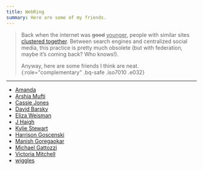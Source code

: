 ```yaml
---
title: WebRing
summary: Here are some of my friends.
---
```


> Back when the internet was <del>good</del> <ins>younger</ins>, people with
> similar sites [clustered together][0]. Between search engines and centralized
> social media, this practice is pretty much obsolete (but with federation,
> maybe
> it’s coming back? Who knows!).
>
> Anyway, here are some friends I think are neat.
{:role="complementary" .bq-safe .iso7010 .e032}

----

- [Amanda](//notawful.org)
- [Arshia Mufti](//arshiamufti.com)
- [Cassie Jones](//witchoflight.com)
- [David Barsky](//davidbarsky.com)
- [Eliza Weisman](//elizas.website)
- [J Haigh](//optimistictypes.com)
- [Kylie Stewart](//kylieis.online)
- [Harrison Goscenski](//hgoscenski.com)
- [Manish Goregaokar](//manishearth.github.io)
- [Michael Gattozzi](//mgattozzi.com)
- [Victoria Mitchell](//quietmisdreavus.net)
- [wiggles](//16kpbs.net)

[0]: https://en.wikipedia.org/wiki/Webring
